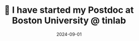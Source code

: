 ---
title: 📣 I have started my Postdoc at Boston University @ tinlab
summary: 🤖💭🦔
date: 2024-09-01
---